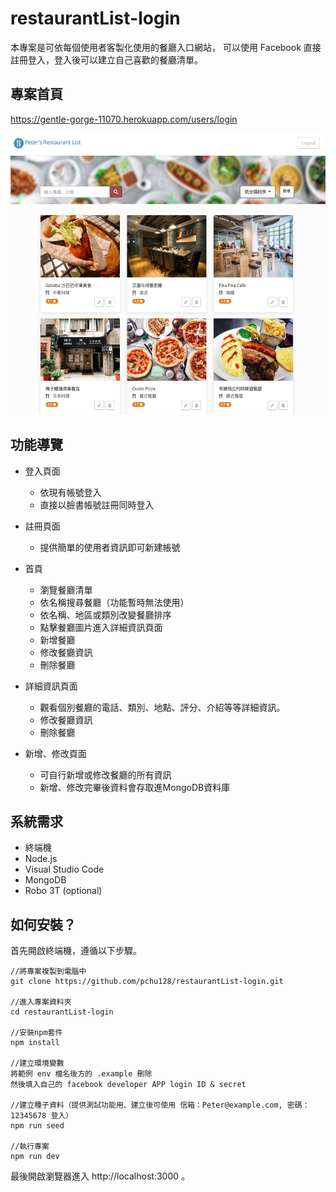 # restaurantList-login
本專案是可依每個使用者客製化使用的餐廳入口網站，
可以使用 Facebook 直接註冊登入，登入後可以建立自己喜歡的餐廳清單。

## 專案首頁

https://gentle-gorge-11070.herokuapp.com/users/login

<img src="https://github.com/pchu128/restaurantList_login/blob/master/IndexScreenShot.png" width="600px" height="450px">

## 功能導覽
- 登入頁面
  - 依現有帳號登入
  - 直接以臉書帳號註冊同時登入
- 註冊頁面
  - 提供簡單的使用者資訊即可新建帳號
- 首頁
  - 瀏覽餐廳清單
  - 依名稱搜尋餐廳（功能暫時無法使用）
  - 依名稱、地區或類別改變餐廳排序
  - 點擊餐廳圖片進入詳細資訊頁面
  - 新增餐廳
  - 修改餐廳資訊
  - 刪除餐廳
  
- 詳細資訊頁面
  - 觀看個別餐廳的電話、類別、地點、評分、介紹等等詳細資訊。
  - 修改餐廳資訊
  - 刪除餐廳
  
- 新增、修改頁面
  - 可自行新增或修改餐廳的所有資訊
  - 新增、修改完畢後資料會存取進MongoDB資料庫

## 系統需求
- 終端機
- Node.js
- Visual Studio Code
- MongoDB
- Robo 3T (optional)

## 如何安裝？
首先開啟終端機，遵循以下步驟。
```
//將專案複製到電腦中
git clone https://github.com/pchu128/restaurantList-login.git

//進入專案資料夾
cd restaurantList-login

//安裝npm套件
npm install

//建立環境變數
將範例 env 檔名後方的 .example 刪除
然後填入自己的 facebook developer APP login ID & secret

//建立種子資料（提供測試功能用、建立後可使用 信箱：Peter@example.com, 密碼：12345678 登入）
npm run seed

//執行專案
npm run dev
```
最後開啟瀏覽器進入 http://localhost:3000 。
